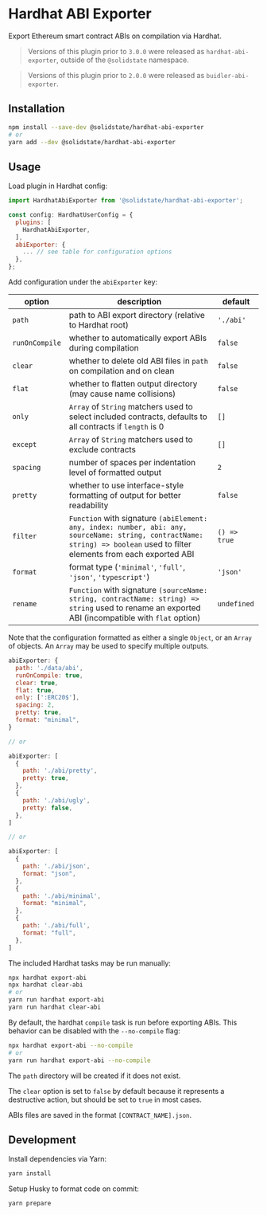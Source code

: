 # Hardhat ABI Exporter

Export Ethereum smart contract ABIs on compilation via Hardhat.

> Versions of this plugin prior to `3.0.0` were released as `hardhat-abi-exporter`, outside of the `@solidstate` namespace.

> Versions of this plugin prior to `2.0.0` were released as `buidler-abi-exporter`.

## Installation

```bash
npm install --save-dev @solidstate/hardhat-abi-exporter
# or
yarn add --dev @solidstate/hardhat-abi-exporter
```

## Usage

Load plugin in Hardhat config:

```javascript
import HardhatAbiExporter from '@solidstate/hardhat-abi-exporter';

const config: HardhatUserConfig = {
  plugins: [
    HardhatAbiExporter,
  ],
  abiExporter: {
    ... // see table for configuration options
  },
};
```

Add configuration under the `abiExporter` key:

| option         | description                                                                                                                                                                | default      |
| -------------- | -------------------------------------------------------------------------------------------------------------------------------------------------------------------------- | ------------ |
| `path`         | path to ABI export directory (relative to Hardhat root)                                                                                                                    | `'./abi'`    |
| `runOnCompile` | whether to automatically export ABIs during compilation                                                                                                                    | `false`      |
| `clear`        | whether to delete old ABI files in `path` on compilation and on clean                                                                                                      | `false`      |
| `flat`         | whether to flatten output directory (may cause name collisions)                                                                                                            | `false`      |
| `only`         | `Array` of `String` matchers used to select included contracts, defaults to all contracts if `length` is 0                                                                 | `[]`         |
| `except`       | `Array` of `String` matchers used to exclude contracts                                                                                                                     | `[]`         |
| `spacing`      | number of spaces per indentation level of formatted output                                                                                                                 | `2`          |
| `pretty`       | whether to use interface-style formatting of output for better readability                                                                                                 | `false`      |
| `filter`       | `Function` with signature `(abiElement: any, index: number, abi: any, sourceName: string, contractName: string) => boolean` used to filter elements from each exported ABI | `() => true` |
| `format`       | format type (`'minimal'`, `'full'`, `'json'`, `'typescript'`)                                                                                                              | `'json'`     |
| `rename`       | `Function` with signature `(sourceName: string, contractName: string) => string` used to rename an exported ABI (incompatible with `flat` option)                          | `undefined`  |

Note that the configuration formatted as either a single `Object`, or an `Array` of objects. An `Array` may be used to specify multiple outputs.

```javascript
abiExporter: {
  path: './data/abi',
  runOnCompile: true,
  clear: true,
  flat: true,
  only: [':ERC20$'],
  spacing: 2,
  pretty: true,
  format: "minimal",
}

// or

abiExporter: [
  {
    path: './abi/pretty',
    pretty: true,
  },
  {
    path: './abi/ugly',
    pretty: false,
  },
]

// or

abiExporter: [
  {
    path: './abi/json',
    format: "json",
  },
  {
    path: './abi/minimal',
    format: "minimal",
  },
  {
    path: './abi/full',
    format: "full",
  },
]
```

The included Hardhat tasks may be run manually:

```bash
npx hardhat export-abi
npx hardhat clear-abi
# or
yarn run hardhat export-abi
yarn run hardhat clear-abi
```

By default, the hardhat `compile` task is run before exporting ABIs. This behavior can be disabled with the `--no-compile` flag:

```bash
npx hardhat export-abi --no-compile
# or
yarn run hardhat export-abi --no-compile
```

The `path` directory will be created if it does not exist.

The `clear` option is set to `false` by default because it represents a destructive action, but should be set to `true` in most cases.

ABIs files are saved in the format `[CONTRACT_NAME].json`.

## Development

Install dependencies via Yarn:

```bash
yarn install
```

Setup Husky to format code on commit:

```bash
yarn prepare
```
